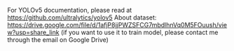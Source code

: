 For YOLOv5 documentation, please read at https://github.com/ultralytics/yolov5
About dataset: https://drive.google.com/file/d/1afjP8jjPWZSFCG7mbdlhnVq0M5FOuush/view?usp=share_link
(if you want to use it to train model, please contact me through the email on Google Drive)
